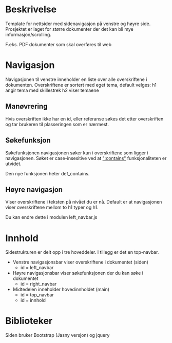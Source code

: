 # Beskrivelse
Template for nettsider med sidenavigasjon på venstre og høyre side.
Prosjektet er laget for større dokumenter der det kan bli mye informasjon/scrolling.

F.eks. PDF dokumenter som skal overføres til web

# Navigasjon
Navigasjonen til venstre inneholder en liste over alle overskriftene i dokumenten.
Overskriftene er sortert med eget tema, default velges:
h1 angir tema med skillestrek
 h2 viser temaene

## Manøvrering
Hvis overskriften ikke har en id, eller referanse søkes det etter overskriften og tar brukeren til plasseringen som er nærmest.

## Søkefunksjon
Søkefunksjonen navigasjonen søker kun i overskriftene som ligger i navigasjonen.
Søket er case-insesitive ved at [":contains"](https://css-tricks.com/snippets/jquery/make-jquery-contains-case-insensitive/) funksjonaliteten er utvidet.

Den nye funksjonen heter def_contains.

## Høyre navigasjon
Viser overskriftene i teksten på nivået du er nå.
Default er at navigasjonen viser overskriftene mellom to h1 typer og h1.

Du kan endre dette i modulen left_navbar.js

# Innhold
Sidestrukturen er delt opp i tre hoveddeler. I tillegg er det en top-navbar.

* Venstre navigasjonsbar viser overskriftene i dokumentet (siden)
  * id = left_navbar
* Høyre navigasjonsbar viser søkefunksjonen der du kan søke i dokumentet
  * id = right_navbar
* Midtedelen inneholder hovedinnholdet (main)
  * id = top_navbar
  * id = innhold


# Biblioteker
Siden bruker Bootstrap (Jasny versjon) og jquery